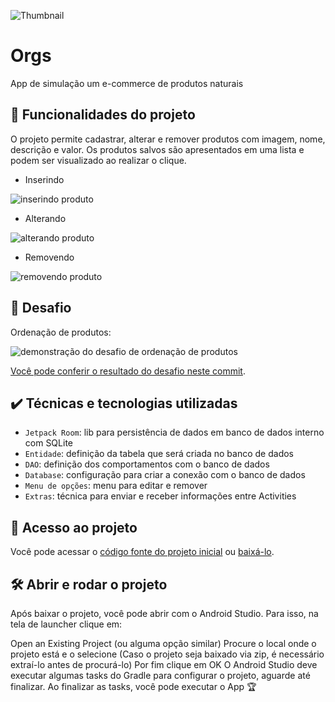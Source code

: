 ![Thumbnail](https://user-images.githubusercontent.com/8989346/132551158-1dcbc5a8-f3e7-4022-80e0-30f16935f7a8.png)
  
# Orgs

App de simulação um e-commerce de produtos naturais

## 🔨 Funcionalidades do projeto

O projeto permite cadastrar, alterar e remover produtos com imagem, nome, descrição e valor. Os produtos salvos são apresentados em uma lista e podem ser visualizado ao realizar o clique.

- Inserindo

![inserindo produto](https://user-images.githubusercontent.com/8989346/133252744-e6201160-1d51-47c2-8192-d602be1bfd80.gif)


- Alterando

![alterando produto](https://user-images.githubusercontent.com/8989346/133252749-eecdb640-1a11-422b-99e2-57347b765918.gif)

- Removendo

![removendo produto](https://user-images.githubusercontent.com/8989346/133252742-90509b74-e6df-4a47-bc2f-0208a0977d92.gif)

## 🎯 Desafio

Ordenação de produtos:

![demonstração do desafio de ordenação de produtos](https://user-images.githubusercontent.com/8989346/137913949-2bed58cc-c9c5-4444-a4a3-6e1fcf94938d.gif)

[Você pode conferir o resultado do desafio neste commit](https://github.com/alura-cursos/android-com-kotlin-persistencia-de-dados-com-room/commit/58fa63e2bb004d9144a0727a2dadd9265f0182ba).

## ✔️ Técnicas e tecnologias utilizadas

- `Jetpack Room`: lib para persistência de dados em banco de dados interno com SQLite
- `Entidade`: definição da tabela que será criada no banco de dados
- `DAO`: definição dos comportamentos com o banco de dados
- `Database`: configuração para criar a conexão com o banco de dados
- `Menu de opções`: menu para editar e remover
- `Extras`: técnica para enviar e receber informações entre Activities

## 📁 Acesso ao projeto

Você pode acessar o [código fonte do projeto inicial](https://github.com/alura-cursos/android-com-kotlin-persistencia-de-dados-com-room/tree/projeto-inicial) ou [baixá-lo](https://github.com/alura-cursos/android-com-kotlin-persistencia-de-dados-com-room/archive/refs/heads/projeto-inicial.zip).

## 🛠️ Abrir e rodar o projeto

Após baixar o projeto, você pode abrir com o Android Studio. Para isso, na tela de launcher clique em:

Open an Existing Project (ou alguma opção similar)
Procure o local onde o projeto está e o selecione (Caso o projeto seja baixado via zip, é necessário extraí-lo antes de procurá-lo)
Por fim clique em OK
O Android Studio deve executar algumas tasks do Gradle para configurar o projeto, aguarde até finalizar. Ao finalizar as tasks, você pode executar o App 🏆

<!-- ## 📚 Mais informações do curso

**Faça um CTA para o curso do projeto**

-->
